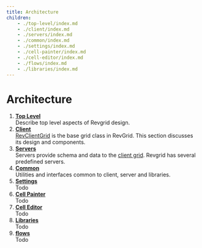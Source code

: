 ```yaml
---
title: Architecture
children:
    - ./top-level/index.md
    - ./client/index.md
    - ./servers/index.md
    - ./common/index.md
    - ./settings/index.md
    - ./cell-painter/index.md
    - ./cell-editor/index.md
    - ./flows/index.md
    - ./libraries/index.md
---
```


# Architecture

1. [**Top Level**](./top-level/index.md)\
Describe top level aspects of Revgrid design.
1. [**Client**](./client/index.md)\
[RevClientGrid](/revgrid/client/client-grid/RevClientGrid-1/) is the base grid class in RevGrid. This section discusses its design and components.
1. [**Servers**](./servers/index.md)\
Servers provide schema and data to the [client grid](./client/index.md).  Revgrid has several predefined servers.
1. [**Common**](./common/index.md)\
Utilities and interfaces common to client, server and libraries.
1. [**Settings**](./settings/index.md)\
Todo
1. [**Cell Painter**](./cell-painter/index.md)\
Todo
1. [**Cell Editor**](./cell-editor/index.md)\
Todo
1. [**Libraries**](./libraries/index.md)\
Todo
1. [**flows**](./flows/index.md)\
Todo
